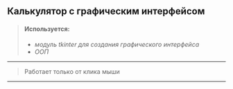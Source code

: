 ## Калькулятор с графическим интерфейсом
>#### Используется:
>* _модуль tkinter для создания графического интерфейса_
>* _ООП_
---
> Работает только от клика мыши
---
